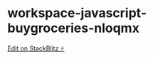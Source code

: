 # workspace-javascript-buygroceries-nloqmx

[Edit on StackBlitz ⚡️](https://stackblitz.com/edit/workspace-javascript-buygroceries-nloqmx)